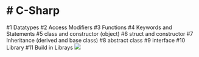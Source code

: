 <head><h1># C-Sharp</h1></head>

<body>#1 Datatypes
#2 Access Modifiers
#3 Functions
#4 Keywords and Statements
#5 class and constructor (object)
#6 struct and constructor
#7 Inheritance (derived and base class) 
#8 abstract class
#9 interface
#10 Library
#11 Build in Librays</body>



<img src="https://miro.medium.com/max/500/1*y6Opk-cAQVe6uyKYH3306g.png">
